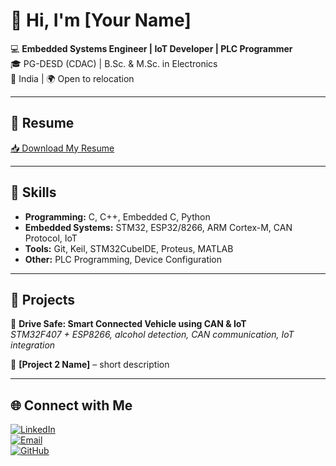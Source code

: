 # 👋 Hi, I'm [Your Name]

💻 **Embedded Systems Engineer | IoT Developer | PLC Programmer**  
🎓 PG-DESD (CDAC) | B.Sc. & M.Sc. in Electronics  
📍 India | 🌍 Open to relocation  

---

## 📄 Resume
[📥 Download My Resume](https://github.com/niikhilkavate/niikhilkavate/raw/main/NikhilResume.pdf)  

---

## 🚀 Skills
- **Programming:** C, C++, Embedded C, Python  
- **Embedded Systems:** STM32, ESP32/8266, ARM Cortex-M, CAN Protocol, IoT  
- **Tools:** Git, Keil, STM32CubeIDE, Proteus, MATLAB  
- **Other:** PLC Programming, Device Configuration  

---

## 📂 Projects
🔹 **Drive Safe: Smart Connected Vehicle using CAN & IoT**  
*STM32F407 + ESP8266, alcohol detection, CAN communication, IoT integration*  

🔹 **[Project 2 Name]** – short description  

---

## 🌐 Connect with Me
[![LinkedIn](https://img.shields.io/badge/LinkedIn-blue?logo=linkedin&logoColor=white)](https://www.linkedin.com/in/yourprofile)  
[![Email](https://img.shields.io/badge/Email-red?logo=gmail&logoColor=white)](mailto:your@email.com)  
[![GitHub](https://img.shields.io/badge/GitHub-black?logo=github&logoColor=white)](https://github.com/yourusername)
